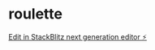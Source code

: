 # roulette

[Edit in StackBlitz next generation editor ⚡️](https://stackblitz.com/~/github.com/quaxela/roulette)